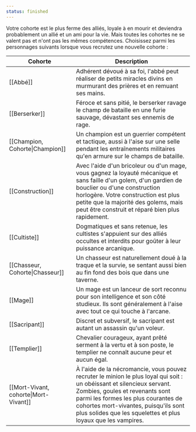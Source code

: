 ```yaml
---
status: finished
---
```

Votre cohorte est le plus ferme des alliés, loyale à en mourir et deviendra probablement un allié et un ami pour la vie. Mais toutes les cohortes ne se valent pas et n'ont pas les mêmes compétences. Choisissez parmi les personnages suivants lorsque vous recrutez une nouvelle cohorte :

| Cohorte                               | Description                                                                                                                                                                                                                                                                                               |
| ------------------------------------- | --------------------------------------------------------------------------------------------------------------------------------------------------------------------------------------------------------------------------------------------------------------------------------------------------------- |
| [[Abbé]]                              | Adhérent dévoué à sa foi, l'abbé peut réaliser de petits miracles divins en murmurant des prières et en remuant ses mains.                                                                                                                                                                                |
| [[Berserker]]                         | Féroce et sans pitié, le berserker ravage le champ de bataille en une furie sauvage, dévastant ses ennemis de rage.                                                                                                                                                                                       |
| [[Champion, Cohorte\|Champion]]       | Un champion est un guerrier compétent et tactique, aussi à l'aise sur une selle pendant les entraînements militaires qu'en armure sur le champs de bataille.                                                                                                                                              |
| [[Construction]]                      | Avec l'aide d'un bricoleur ou d'un mage, vous gagnez la loyauté mécanique et sans faille d'un golem, d'un gardien de bouclier ou d'une construction horlogère. Votre construction est plus petite que la majorité des golems, mais peut être construit et réparé bien plus rapidement.                    |
| [[Cultiste]]                          | Dogmatiques et sans retenue, les cultistes s'appuient sur des alliés occultes et interdits pour goûter à leur puissance arcanique.                                                                                                                                                                        |
| [[Chasseur, Cohorte\|Chasseur]]       | Un chasseur est naturellement doué à la traque et la survie, se sentant aussi bien au fin fond des bois que dans une taverne.                                                                                                                                                                             |
| [[Mage]]                              | Un mage est un lanceur de sort reconnu pour son intelligence et son côté studieux. Ils sont généralement à l'aise avec tout ce qui touche à l'arcane.                                                                                                                                                     |
| [[Sacripant]]                         | Discret et subversif, le sacripant est autant un assassin qu'un voleur.                                                                                                                                                                                                                                   |
| [[Templier]]                          | Chevalier courageux, ayant prêté serment à la vertu et à son poste, le templier ne connaît aucune peur et aucun égal.                                                                                                                                                                                     |
| [[Mort-Vivant, cohorte\|Mort-Vivant]] | À l'aide de la nécromancie, vous pouvez recruter le minion le plus loyal qui soit : un obéissant et silencieux servant. Zombies, goules et revenants sont parmi les formes les plus courantes de cohortes mort-vivantes, puisqu'ils sont plus solides que les squelettes et plus loyaux que les vampires. |



